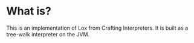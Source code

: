 # What is?
This is an implementation of Lox from Crafting Interpreters. It is built as a tree-walk interpreter on the JVM.
